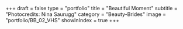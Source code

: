 +++
draft = false
type = "portfolio"
title = "Beautiful Moment"
subtitle = "Photocredits: Nina Saurugg"
category = "Beauty-Brides"
image = "portfolio/BB_02_VHS"
showInIndex = true
+++